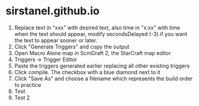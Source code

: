 # sirstanel.github.io
1) Replace text in "xxx" with desired text, also time in "x:xx" with time when the text should appear, modify secondsDelayed (-3) if you want the text to appear sooner or later.
2) Click "Generate Triggers" and copy the output
3) Open Macro Alone map in ScmDraft 2, the StarCraft map editor
4) Triggers -> Trigger Editor
5) Paste the triggers generated earlier replacing all other existing triggers
6) Click compile. The checkbox with a blue diamond next to it
7) Click "Save As" and choose a filename which represents the build order to practice
8) Test
9) Test 2
